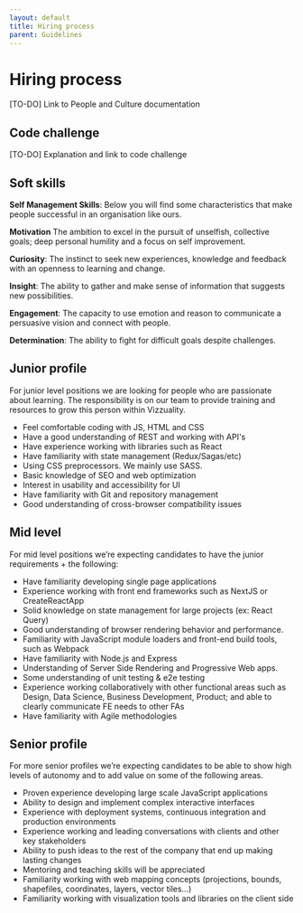 ```yaml
---
layout: default
title: Hiring process
parent: Guidelines
---
```



# Hiring process

[TO-DO] Link to People and Culture documentation

## Code challenge

[TO-DO] Explanation and link to code challenge

## Soft skills

**Self Management Skills**: Below you will find some characteristics that make people successful in an organisation like ours.

**Motivation** The ambition to excel in the pursuit of unselfish, collective goals; deep personal humility and a focus on self improvement.

**Curiosity**: The instinct to seek new experiences, knowledge and feedback with an openness to learning and change.

**Insight**: The ability to gather and make sense of information that suggests new possibilities.

**Engagement**: The capacity to use emotion and reason to communicate a persuasive vision and connect with people.

**Determination**: The ability to fight for difficult goals despite challenges.

## Junior profile

For junior level positions we are looking for people who are passionate about learning. The responsibility is on our team to provide training and resources to grow this person within Vizzuality.

* Feel comfortable coding with JS, HTML and CSS
* Have a good understanding of REST and working with API's
* Have experience working with libraries such as React
* Have familiarity with state management (Redux/Sagas/etc)
* Using CSS preprocessors. We mainly use SASS.
* Basic knowledge of SEO and web optimization
* Interest in usability and accessibility for UI
* Have familiarity with Git and repository management
* Good understanding of cross-browser compatibility issues

## Mid level

For mid level positions we’re expecting candidates to have the junior requirements + the following:

* Have familiarity developing single page applications
* Experience working with front end frameworks such as NextJS or CreateReactApp
* Solid knowledge on state management for large projects (ex: React Query)
* Good understanding of browser rendering behavior and performance.
* Familiarity with JavaScript module loaders and front-end build tools, such as Webpack
* Have familiarity with Node.js and Express
* Understanding of Server Side Rendering and Progressive Web apps.
* Some understanding of unit testing & e2e testing
* Experience working collaboratively with other functional areas such as Design, Data Science, Business Development, Product; and able to clearly communicate FE needs to other FAs
* Have familiarity with Agile methodologies

## Senior profile

For more senior profiles we’re expecting candidates to be able to show high levels of autonomy and to add value on some of the following areas.

* Proven experience developing large scale JavaScript applications
* Ability to design and implement complex interactive interfaces
* Experience with deployment systems, continuous integration and production environments
* Experience working and leading conversations with clients and other key stakeholders
* Ability to push ideas to the rest of the company that end up making lasting changes
* Mentoring and teaching skills will be appreciated
* Familiarity working with web mapping concepts (projections, bounds, shapefiles, coordinates, layers, vector tiles…)
* Familiarity working with visualization tools and libraries on the client side
